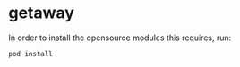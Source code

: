 getaway
=======

In order to install the opensource modules this requires, run:

```
pod install
```
